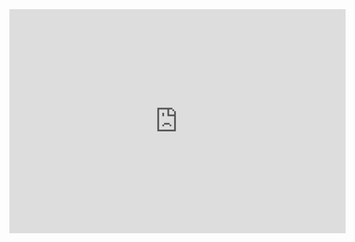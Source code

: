 <iframe name="myiFrame" width="600px" height="400px" src="https://scratch.mit.edu/" scrolling="no" marginwidth="0" marginheight="0" style="border:0px none #ffffff;"></iframe>
